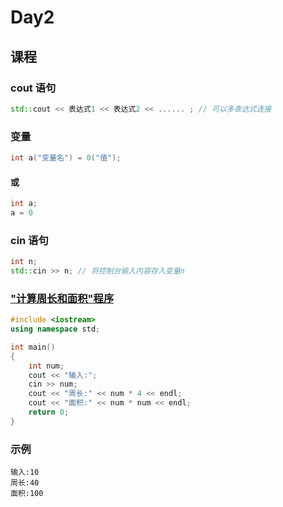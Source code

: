 # Day2
## 课程

### cout 语句
```cpp
std::cout << 表达式1 << 表达式2 << ...... ; // 可以多表达式连接
```
### 变量
```cpp
int a("变量名") = 0("值");
```
#### 或
```cpp
int a;
a = 0
```

### cin 语句
```cpp
int n;
std::cin >> n; // 将控制台输入内容存入变量n
```

### ["计算周长和面积"程序](calculate.cpp)
```cpp
#include <iostream>
using namespace std;

int main()
{
	int num;
	cout << "输入:";
	cin >> num;
	cout << "周长:" << num * 4 << endl;
	cout << "面积:" << num * num << endl;
	return 0;
}
```
### 示例
```
输入:10
周长:40
面积:100
```